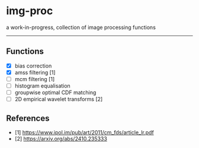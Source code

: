 # img-proc
a work-in-progress, collection of image processing functions 

---


## Functions
- [x] bias correction
- [x] amss filtering [1]
- [ ] mcm filtering [1]
- [ ] histogram equalisation
- [ ] groupwise optimal CDF matching
- [ ] 2D empirical wavelet transforms [2]

## References
- [1] https://www.ipol.im/pub/art/2011/cm_fds/article_lr.pdf
- [2] https://arxiv.org/abs/2410.235333
